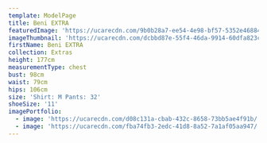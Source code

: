 ```yaml
---
template: ModelPage
title: Beni EXTRA
featuredImage: 'https://ucarecdn.com/9b0b28a7-ee54-4e98-bf57-5352e46884cd/'
imageThumbnail: 'https://ucarecdn.com/dcbbd87e-55f4-46da-9914-60dfa823c1ef/'
firstName: Beni EXTRA
collection: Extras
height: 177cm
measurementType: chest
bust: 98cm
waist: 79cm
hips: 106cm
size: 'Shirt: M Pants: 32'
shoeSize: '11'
imagePortfolio:
  - image: 'https://ucarecdn.com/d08c131a-cbab-432c-8658-73bb5ae4f91b/'
  - image: 'https://ucarecdn.com/fba74fb3-2edc-41d8-8a52-7a1af05aa947/'
---
```


